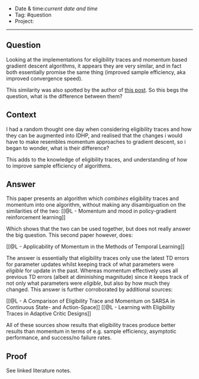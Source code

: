 
- Date & time:*current date and time*
- Tag: #question
- Project:

---

## Question

Looking at the implementations for eligibility traces and momentum based gradient descent algorithms, it appears they are very similar, and in fact both essentially promise the same thing (improved sample efficiency, aka improved convergence speed).

This similarity was also spotted by the author of [this post]. So this begs the question, what is the difference between them?

[this post]: https://stats.stackexchange.com/questions/408046/difference-between-eligibility-traces-and-momentum

## Context

I had a random thought one day when considering eligibility traces and how they can be augmented into IDHP, and realised that the changes i would have to make resembles momentum approaches to gradient descent, so i began to wonder, what is their difference? 

This adds to the knowledge of eligibility traces, and understanding of how to improve sample efficiency of algorithms.

## Answer

This paper presents an algorithm which *combines* eligibility traces and momentum into one algorithm, without making any disambiguation on the similarities of the two:
[[@L - Momentum and mood in policy-gradient reinforcement learning]]

Which shows that the two can be used together, but does not really answer the big question. This second paper however, does:

[[@L - Applicability of Momentum in the Methods of Temporal Learning]]

The answer is essentially that eligibility traces only use the latest TD errors for parameter updates whilst keeping track of what parameters were *eligible* for update in the past. Whereas momentum effectively uses all previous TD errors (albeit at diminishing magnitude) since it keeps track of not only what parameters were *eligible*, but also by how much they changed. This answer is further corroborated by additional sources:

[[@L - A Comparison of Eligibility Trace and Momentum on SARSA in Continuous State- and Action-Space]]
[[@L - Learning with Eligibility Traces in Adaptive Critic Designs]]

All of these sources show results that eligibility traces produce better results than momentum in terms of e.g. sample efficiency, asymptotic performance, and success/no failure rates.

## Proof

See linked literature notes.
